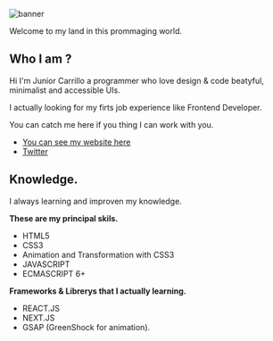 ![banner](https://i.imgur.com/uUgCRrJ.png)

Welcome to my land in this prommaging world.
## Who I am ?
Hi I'm Junior Carrillo a programmer who love design & code beatyful, minimalist and accessible UIs.

I actually looking for my firts job experience like Frontend Developer.

You can catch me here if you thing I can work with you.
 - [You can see my website here](https://admiralpxl.vercel.app/)
 - [Twitter](https://twitter.com/admiralpxl)

## Knowledge.
I always learning and improven my knowledge.

**These are my principal skils.**
 - HTML5
 - CSS3
 - Animation and Transformation with CSS3
 - JAVASCRIPT
 - ECMASCRIPT 6+


**Frameworks & Librerys that I actually learning.**
 - REACT.JS
 - NEXT.JS
 - GSAP (GreenShock for animation). 
